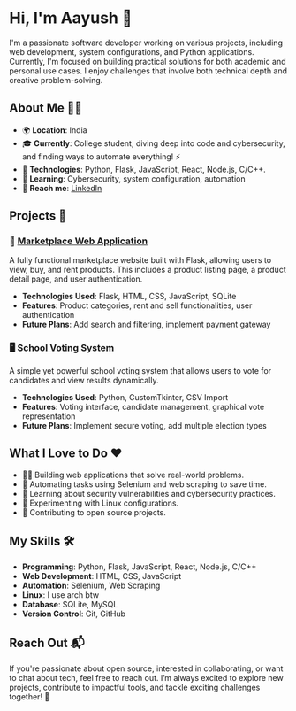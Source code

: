# Hi, I'm Aayush 👋

I'm a passionate software developer working on various projects, including web development, system configurations, and Python applications. Currently, I'm focused on building practical solutions for both academic and personal use cases. I enjoy challenges that involve both technical depth and creative problem-solving.

## About Me 🧑‍💻

- 🌍 **Location**: India
- 🎓 **Currently**: College student, diving deep into code and cybersecurity, and finding ways to automate everything! ⚡
- 🔧 **Technologies**: Python, Flask, JavaScript, React, Node.js, C/C++.
- 🧠 **Learning**: Cybersecurity, system configuration, automation
- 💬 **Reach me**: [LinkedIn](https://www.linkedin.com/in/aayushkdev)

## Projects 🚀

### 🛒 [Marketplace Web Application](https://github.com/lyr-ast/sya-marketplace)
A fully functional marketplace website built with Flask, allowing users to view, buy, and rent products. This includes a product listing page, a product detail page, and user authentication.

- **Technologies Used**: Flask, HTML, CSS, JavaScript, SQLite
- **Features**: Product categories, rent and sell functionalities, user authentication
- **Future Plans**: Add search and filtering, implement payment gateway

### 🖥️ [School Voting System](https://github.com/lyr-ast/E-voting-Software)
A simple yet powerful school voting system that allows users to vote for candidates and view results dynamically.

- **Technologies Used**: Python, CustomTkinter, CSV Import
- **Features**: Voting interface, candidate management, graphical vote representation
- **Future Plans**: Implement secure voting, add multiple election types

## What I Love to Do ❤️

- 🧑‍💻 Building web applications that solve real-world problems.
- 🤖 Automating tasks using Selenium and web scraping to save time.
- 🔐 Learning about security vulnerabilities and cybersecurity practices.
- 🚀 Experimenting with Linux configurations.
- 🧠 Contributing to open source projects.

## My Skills 🛠️

- **Programming**: Python, Flask, JavaScript, React, Node.js, C/C++
- **Web Development**: HTML, CSS, JavaScript
- **Automation**: Selenium, Web Scraping
- **Linux**: I use arch btw
- **Database**: SQLite, MySQL
- **Version Control**: Git, GitHub

## Reach Out 📬

If you're passionate about open source, interested in collaborating, or want to chat about tech, feel free to reach out. I’m always excited to explore new projects, contribute to impactful tools, and tackle exciting challenges together! 🌟
